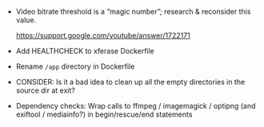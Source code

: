 * Video bitrate threshold is a “magic number”;
  research & reconsider this value.

  https://support.google.com/youtube/answer/1722171

* Add HEALTHCHECK to xferase Dockerfile

* Rename `/app` directory in Dockerfile

* CONSIDER: Is it a bad idea to clean up all the empty directories in the
  source dir at exit?

* Dependency checks: Wrap calls to ffmpeg / imagemagick / optipng
  (and exiftool / mediainfo?) in begin/rescue/end statements

